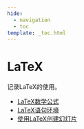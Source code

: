 ```yaml
---
hide:
  - navigation
  - toc
template: _toc.html
---
```


# LaTeX

记录LaTeX的使用。

* [LaTeX数学公式](cheatsheet.md)
* [LaTeX语句环境](environ.md)
* [使用LaTeX创建幻灯片](slides.md)